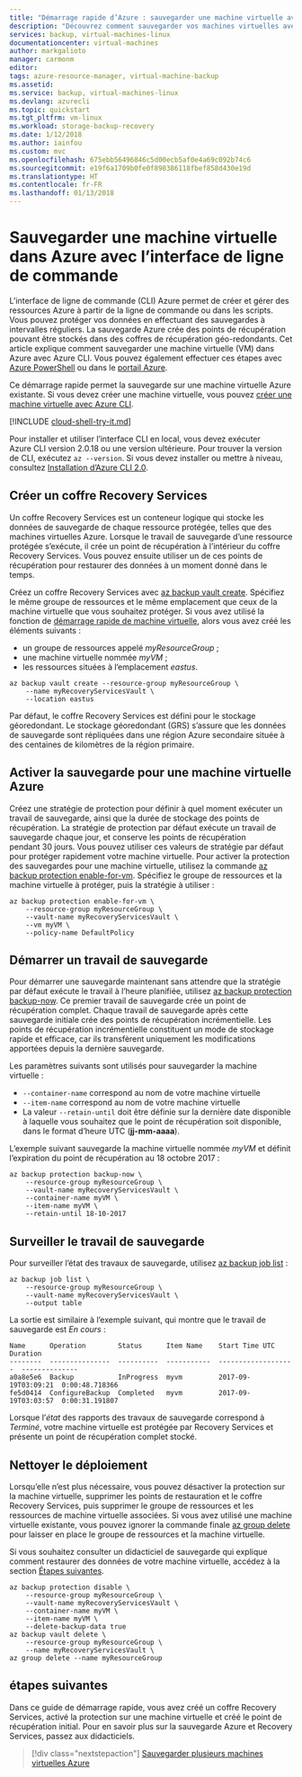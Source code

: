 ```yaml
---
title: "Démarrage rapide d’Azure : sauvegarder une machine virtuelle avec Azure CLI | Microsoft Docs"
description: "Découvrez comment sauvegarder vos machines virtuelles avec Azure CLI"
services: backup, virtual-machines-linux
documentationcenter: virtual-machines
author: markgalioto
manager: carmonm
editor: 
tags: azure-resource-manager, virtual-machine-backup
ms.assetid: 
ms.service: backup, virtual-machines-linux
ms.devlang: azurecli
ms.topic: quickstart
ms.tgt_pltfrm: vm-linux
ms.workload: storage-backup-recovery
ms.date: 1/12/2018
ms.author: iainfou
ms.custom: mvc
ms.openlocfilehash: 675ebb56496846c5d00ecb5af0e4a69c092b74c6
ms.sourcegitcommit: e19f6a1709b0fe0f898386118fbef858d430e19d
ms.translationtype: HT
ms.contentlocale: fr-FR
ms.lasthandoff: 01/13/2018
---
```

# <a name="back-up-a-virtual-machine-in-azure-with-the-cli"></a>Sauvegarder une machine virtuelle dans Azure avec l’interface de ligne de commande
L’interface de ligne de commande (CLI) Azure permet de créer et gérer des ressources Azure à partir de la ligne de commande ou dans les scripts. Vous pouvez protéger vos données en effectuant des sauvegardes à intervalles réguliers. La sauvegarde Azure crée des points de récupération pouvant être stockés dans des coffres de récupération géo-redondants. Cet article explique comment sauvegarder une machine virtuelle (VM) dans Azure avec Azure CLI. Vous pouvez également effectuer ces étapes avec [Azure PowerShell](quick-backup-vm-powershell.md) ou dans le [portail Azure](quick-backup-vm-portal.md).

Ce démarrage rapide permet la sauvegarde sur une machine virtuelle Azure existante. Si vous devez créer une machine virtuelle, vous pouvez [créer une machine virtuelle avec Azure CLI](../virtual-machines/linux/quick-create-cli.md).

[!INCLUDE [cloud-shell-try-it.md](../../includes/cloud-shell-try-it.md)]

Pour installer et utiliser l’interface CLI en local, vous devez exécuter Azure CLI version 2.0.18 ou une version ultérieure. Pour trouver la version de CLI, exécutez `az --version`. Si vous devez installer ou mettre à niveau, consultez [Installation d’Azure CLI 2.0](/cli/azure/install-azure-cli). 


## <a name="create-a-recovery-services-vault"></a>Créer un coffre Recovery Services
Un coffre Recovery Services est un conteneur logique qui stocke les données de sauvegarde de chaque ressource protégée, telles que des machines virtuelles Azure. Lorsque le travail de sauvegarde d’une ressource protégée s’exécute, il crée un point de récupération à l’intérieur du coffre Recovery Services. Vous pouvez ensuite utiliser un de ces points de récupération pour restaurer des données à un moment donné dans le temps.

Créez un coffre Recovery Services avec [az backup vault create](https://docs.microsoft.com/cli/azure/backup/vault#az_backup_vault_create). Spécifiez le même groupe de ressources et le même emplacement que ceux de la machine virtuelle que vous souhaitez protéger. Si vous avez utilisé la fonction de [démarrage rapide de machine virtuelle](../virtual-machines/linux/quick-create-cli.md), alors vous avez créé les éléments suivants :

- un groupe de ressources appelé *myResourceGroup* ;
- une machine virtuelle nommée *myVM* ;
- les ressources situées à l’emplacement *eastus*.

```azurecli-interactive 
az backup vault create --resource-group myResourceGroup \
    --name myRecoveryServicesVault \
    --location eastus
```

Par défaut, le coffre Recovery Services est défini pour le stockage géoredondant. Le stockage géoredondant (GRS) s’assure que les données de sauvegarde sont répliquées dans une région Azure secondaire située à des centaines de kilomètres de la région primaire.


## <a name="enable-backup-for-an-azure-vm"></a>Activer la sauvegarde pour une machine virtuelle Azure
Créez une stratégie de protection pour définir à quel moment exécuter un travail de sauvegarde, ainsi que la durée de stockage des points de récupération. La stratégie de protection par défaut exécute un travail de sauvegarde chaque jour, et conserve les points de récupération pendant 30 jours. Vous pouvez utiliser ces valeurs de stratégie par défaut pour protéger rapidement votre machine virtuelle. Pour activer la protection des sauvegardes pour une machine virtuelle, utilisez la commande [az backup protection enable-for-vm](https://docs.microsoft.com/cli/azure/backup/protection#az_backup_protection_enable_for_vm). Spécifiez le groupe de ressources et la machine virtuelle à protéger, puis la stratégie à utiliser :

```azurecli-interactive 
az backup protection enable-for-vm \
    --resource-group myResourceGroup \
    --vault-name myRecoveryServicesVault \
    --vm myVM \
    --policy-name DefaultPolicy
```


## <a name="start-a-backup-job"></a>Démarrer un travail de sauvegarde
Pour démarrer une sauvegarde maintenant sans attendre que la stratégie par défaut exécute le travail à l’heure planifiée, utilisez [az backup protection backup-now](https://docs.microsoft.com/cli/azure/backup/protection#az_backup_protection_backup_now). Ce premier travail de sauvegarde crée un point de récupération complet. Chaque travail de sauvegarde après cette sauvegarde initiale crée des points de récupération incrémentielle. Les points de récupération incrémentielle constituent un mode de stockage rapide et efficace, car ils transfèrent uniquement les modifications apportées depuis la dernière sauvegarde.

Les paramètres suivants sont utilisés pour sauvegarder la machine virtuelle :

- `--container-name` correspond au nom de votre machine virtuelle
- `--item-name` correspond au nom de votre machine virtuelle
- La valeur `--retain-until` doit être définie sur la dernière date disponible à laquelle vous souhaitez que le point de récupération soit disponible, dans le format d’heure UTC (**jj-mm-aaaa**).

L’exemple suivant sauvegarde la machine virtuelle nommée *myVM* et définit l’expiration du point de récupération au 18 octobre 2017 :

```azurecli-interactive 
az backup protection backup-now \
    --resource-group myResourceGroup \
    --vault-name myRecoveryServicesVault \
    --container-name myVM \
    --item-name myVM \
    --retain-until 18-10-2017
```


## <a name="monitor-the-backup-job"></a>Surveiller le travail de sauvegarde
Pour surveiller l’état des travaux de sauvegarde, utilisez [az backup job list](https://docs.microsoft.com/cli/azure/backup/job#az_backup_job_list) :

```azurecli-interactive 
az backup job list \
    --resource-group myResourceGroup \
    --vault-name myRecoveryServicesVault \
    --output table
```

La sortie est similaire à l’exemple suivant, qui montre que le travail de sauvegarde est *En cours* :

```
Name      Operation        Status      Item Name    Start Time UTC       Duration
--------  ---------------  ----------  -----------  -------------------  --------------
a0a8e5e6  Backup           InProgress  myvm         2017-09-19T03:09:21  0:00:48.718366
fe5d0414  ConfigureBackup  Completed   myvm         2017-09-19T03:03:57  0:00:31.191807
```

Lorsque l’*état* des rapports des travaux de sauvegarde correspond à *Terminé*, votre machine virtuelle est protégée par Recovery Services et présente un point de récupération complet stocké.


## <a name="clean-up-deployment"></a>Nettoyer le déploiement
Lorsqu’elle n’est plus nécessaire, vous pouvez désactiver la protection sur la machine virtuelle, supprimer les points de restauration et le coffre Recovery Services, puis supprimer le groupe de ressources et les ressources de machine virtuelle associées. Si vous avez utilisé une machine virtuelle existante, vous pouvez ignorer la commande finale [az group delete](/cli/azure/group?view=azure-cli-latest#az_group_delete) pour laisser en place le groupe de ressources et la machine virtuelle.

Si vous souhaitez consulter un didacticiel de sauvegarde qui explique comment restaurer des données de votre machine virtuelle, accédez à la section [Étapes suivantes](#next-steps). 

```azurecli-interactive 
az backup protection disable \
    --resource-group myResourceGroup \
    --vault-name myRecoveryServicesVault \
    --container-name myVM \
    --item-name myVM \
    --delete-backup-data true
az backup vault delete \
    --resource-group myResourceGroup \
    --name myRecoveryServicesVault \
az group delete --name myResourceGroup
```


## <a name="next-steps"></a>étapes suivantes
Dans ce guide de démarrage rapide, vous avez créé un coffre Recovery Services, activé la protection sur une machine virtuelle et créé le point de récupération initial. Pour en savoir plus sur la sauvegarde Azure et Recovery Services, passez aux didacticiels.

> [!div class="nextstepaction"]
> [Sauvegarder plusieurs machines virtuelles Azure](./tutorial-backup-vm-at-scale.md)
